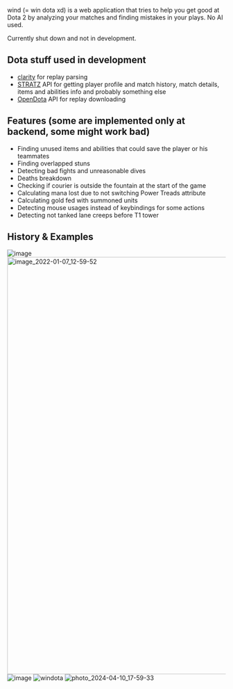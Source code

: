 wind (= win dota xd) is a web application that tries to help you get good at Dota 2 by analyzing your matches and finding mistakes in your plays. No AI used.

Currently shut down and not in development.

## Dota stuff used in development
* [clarity](https://github.com/skadistats/clarity) for replay parsing
* [STRATZ](https://stratz.com) API for getting player profile and match history, match details, items and abilities info and probably something else
* [OpenDota](https://github.com/odota) API for replay downloading

## Features (some are implemented only at backend, some might work bad)
* Finding unused items and abilities that could save the player or his teammates
* Finding overlapped stuns
* Detecting bad fights and unreasonable dives
* Deaths breakdown
* Checking if courier is outside the fountain at the start of the game
* Calculating mana lost due to not switching Power Treads attribute
* Calculating gold fed with summoned units
* Detecting mouse usages instead of keybindings for some actions
* Detecting not tanked lane creeps before T1 tower

## History & Examples
![image](https://github.com/reacheight/wind/assets/21079607/ed40d393-8606-4719-9c0a-4f5dee9769c6)
<img width="960" alt="image_2022-01-07_12-59-52" src="https://github.com/reacheight/wind/assets/21079607/5dbc3759-c4ce-4dab-9ccb-9c283a34a8cd">
![image](https://github.com/reacheight/wind/assets/21079607/779af49b-9295-4d07-b988-b42958123f50)
![windota](https://github.com/reacheight/wind/assets/21079607/31cad9db-30b4-4719-987d-78e031192fe0)
![photo_2024-04-10_17-59-33](https://github.com/reacheight/wind/assets/21079607/c0981c7f-714f-4107-8ea2-5338896ca91c)
